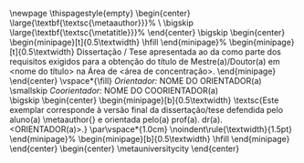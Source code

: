 <!-- Pagina de rosto -->
<!--
Deverá conter os seguintes dados: 1) Autor(a); 2) Título da dissertação/tese na língua em que o trabalho foi redigido (português, inglês ou espanhol); 3) No caso de dissertação/tese redigida em inglês ou espanhol, além do título original do trabalho, obrigatoriamente, também deverá constar o título em português; 4) Número de volumes (quando houver mais de um); 5) Nível (mestrado ou doutorado); 6) Área de Concentração (quando existente); 7) Orientador; 8) Coorientador (quando existente); 9) Informação assinada pelo Orientador de que o exemplar corresponde à redação final da dissertação/tese; 10) Local (cidade); 11) Ano de depósito.

Nos casos de teses defendidas em cotutela, logo abaixo do nível e da área de concentração (quando existente) deverá ser inserida a informação em português e em inglês ou espanhol de que a tese foi produzida no âmbito de um Acordo de Cotutela firmado entre a Unicamp e a Universidade convenente.
-->
\newpage
\thispagestyle{empty}
\begin{center}
    \large{\textbf{\textsc{\metaauthor}}}%
    \\
    \bigskip
    \large{\textbf{\textsc{\metatitle}}}%
\end{center}
\bigskip
\begin{center}
    \begin{minipage}[t]{0.5\textwidth}
        \hfill
    \end{minipage}%
        \begin{minipage}[t]{0.5\textwidth}
            Dissertação / Tese apresentada ao <Instituto> da <Universidade> como parte dos requisitos exigidos para a obtenção do título de Mestre(a)/Doutor(a) em <nome do título> na Área de <área de concentração>.
        \end{minipage}
\end{center}
\vspace*{\fill}
*Orientador:* NOME DO ORIENTADOR(a)  
\smallskip
*Coorientador:* NOME DO COORIENTADOR(a)  
\bigskip
\begin{center}
    \begin{minipage}[b]{0.5\textwidth}
        \textsc{Este exemplar corresponde à versão final da dissertação/tese defendida pelo aluno(a) \metaauthor{} e orientada pelo(a) prof(a). dr(a). <ORIENTADOR(a)>.}
        \par\vspace*{1.0cm}
        \noindent\rule{\textwidth}{1.5pt}
    \end{minipage}%
    \begin{minipage}[b]{0.5\textwidth}
        \hfill
    \end{minipage}
\end{center}
\begin{center}
    \metauniversitycity
\end{center}
